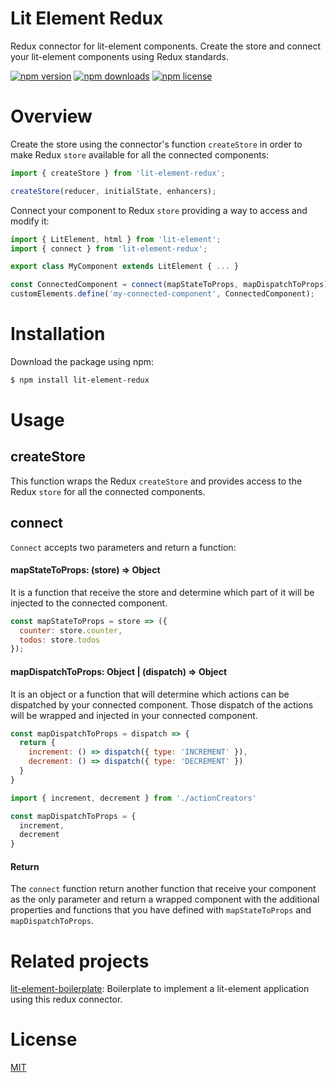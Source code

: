# Lit Element Redux
Redux connector for lit-element components. Create the store and connect your lit-element components using Redux standards.


[![npm version](https://img.shields.io/npm/v/lit-element-redux?style=flat-square)](https://www.npmjs.com/package/lit-element-redux)
[![npm downloads](https://img.shields.io/npm/dm/lit-element-redux?style=flat-square)](https://www.npmjs.com/package/lit-element-redux)
[![npm license](https://img.shields.io/npm/l/lit-element-redux?style=flat-square)](https://www.npmjs.com/package/lit-element-redux)


# Overview
Create the store using the connector's function ``createStore`` in order to make Redux ``store`` available for all the connected components:

```js
import { createStore } from 'lit-element-redux';

createStore(reducer, initialState, enhancers);
```


Connect your component to Redux ``store`` providing a way to access and modify it:

```js
import { LitElement, html } from 'lit-element';
import { connect } from 'lit-element-redux';

export class MyComponent extends LitElement { ... }

const ConnectedComponent = connect(mapStateToProps, mapDispatchToProps)(MyComponent);
customElements.define('my-connected-component', ConnectedComponent);

```

# Installation
Download the package using npm:
```bash
$ npm install lit-element-redux
```

# Usage

## createStore
This function wraps the Redux ``createStore`` and provides access to the Redux ``store`` for all the connected components.

## connect
``Connect`` accepts two parameters and return a function:

#### mapStateToProps: (store) => Object
It is a function that receive the store and determine which part of it will be injected to the connected component.

```js
const mapStateToProps = store => ({
  counter: store.counter,
  todos: store.todos
});
```

#### mapDispatchToProps: Object | (dispatch) => Object
It is an object or a function that will determine which actions can be dispatched by your connected component. Those dispatch of the actions will be wrapped and injected in your connected component.

```js
const mapDispatchToProps = dispatch => {
  return {
    increment: () => dispatch({ type: 'INCREMENT' }),
    decrement: () => dispatch({ type: 'DECREMENT' })
  }
}
```

```js
import { increment, decrement } from './actionCreators'

const mapDispatchToProps = {
  increment,
  decrement
}
```

#### Return 
The ``connect`` function return another function that receive your component as the only parameter and return a wrapped component with the additional properties and functions that you have defined with ``mapStateToProps`` and ``mapDispatchToProps``.

# Related projects
[lit-element-boilerplate](https://github.com/albertopumar/lit-element-boilerplate): Boilerplate to implement a lit-element application using this redux connector.

# License
[MIT](LICENSE.md)